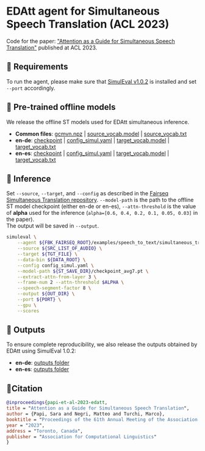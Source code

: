 # EDAtt agent for Simultaneous Speech Translation (ACL 2023)
Code for the paper: ["Attention as a Guide for Simultaneous Speech Translation"](https://arxiv.org/pdf/2212.07850.pdf) published at ACL 2023.

## 📎 Requirements
To run the agent, please make sure that [SimulEval v1.0.2](https://github.com/facebookresearch/SimulEval) is installed 
and set `--port` accordingly.

## 📌 Pre-trained offline models
We release the offline ST models used for EDAtt simultaneous inference.
- **Common files**: [gcmvn.npz](https://fbk-my.sharepoint.com/:u:/g/personal/spapi_fbk_eu/EVM-sFGlIitEnLrReN0P7kUBgayJ0rR5xB8dqvPYwjP8QQ?e=zdDoPJ) | [source_vocab.model](https://fbk-my.sharepoint.com/:u:/g/personal/spapi_fbk_eu/Eb5QB3M3NzNPnL_WTlPPKV8B3Def2irOo8v-8Y4gh9C0Rw?e=wsyzMr) | [source_vocab.txt](https://fbk-my.sharepoint.com/:t:/r/personal/spapi_fbk_eu/Documents/simultaneous/EDAtt/spm_unigram.en.txt?csf=1&web=1&e=ZKUdLo)
- **en-de**: [checkpoint](https://fbk-my.sharepoint.com/:u:/g/personal/spapi_fbk_eu/EUaIqYxA4pNKonM4JakqRWsBp4CZ-o-CqZzkH7d1W9AJtg?e=SqVIZ5) | [config_simul.yaml](https://fbk-my.sharepoint.com/:u:/g/personal/spapi_fbk_eu/EZanfxsihW1Iv2nlegDZ0rwBbqWi0oCx_QfguPpd5tlhhg?e=bpZgtn) | [target_vocab.model](https://fbk-my.sharepoint.com/:u:/g/personal/spapi_fbk_eu/ESSS4UHoGYBKieVAallIxaABGfFarosDWTHtMpJgkGs7bA?e=5zXfMK) | [target_vocab.txt](https://fbk-my.sharepoint.com/:t:/g/personal/spapi_fbk_eu/ETUZaRMsBd1Pu_Bv87XYe6EB3nJSS4lhO_xkftM-oC3kWA?e=Vb2FCF)
- **en-es**: [checkpoint](https://fbk-my.sharepoint.com/:u:/g/personal/spapi_fbk_eu/EebJn5hHrLJGi1jfq0uwLQ0BYPgyICSzbZvroa6vf4JnXg?e=VdNU1o) | [config_simul.yaml](https://fbk-my.sharepoint.com/:u:/g/personal/spapi_fbk_eu/EYrOY2ZpWb5Dq8XSdtStskQBMRAQnRQn41wxlVltSVkWcA?e=DqxUqo) | [target_vocab.model](https://fbk-my.sharepoint.com/:u:/g/personal/spapi_fbk_eu/EXtxkcU9kYxAvIgCbprS-DMBPHP_OK1GprHfDoGYRLLGng?e=2rQ9fr) | [target_vocab.txt](https://fbk-my.sharepoint.com/:t:/g/personal/spapi_fbk_eu/ERQXkC7Mb09KhhScQR0wS58BkgERv9_UwbXgrL-7RkHu_A?e=U1uW2N)

## 🤖 Inference
Set `--source`, `--target`, and `--config` as described in the 
[Fairseq Simultaneous Translation repository](https://github.com/facebookresearch/fairseq/blob/main/examples/speech_to_text/docs/simulst_mustc_example.md#inference--evaluation).
`--model-path` is the path to the offline ST model checkpoint (either en-de or en-es), 
`--attn-threshold` is the value of **alpha** used for the inference (`alpha=[0.6, 0.4, 0.2, 0.1, 0.05, 0.03]` in the paper).  
The output will be saved in `--output`.

```bash
simuleval \
    --agent ${FBK_FAIRSEQ_ROOT}/examples/speech_to_text/simultaneous_translation/agents/simul_offline_edatt.py \
    --source ${SRC_LIST_OF_AUDIO} \
    --target ${TGT_FILE} \
    --data-bin ${DATA_ROOT} \
    --config config_simul.yaml \
    --model-path ${ST_SAVE_DIR}/checkpoint_avg7.pt \
    --extract-attn-from-layer 3 \
    --frame-num 2 --attn-threshold $ALPHA \
    --speech-segment-factor 8 \
    --output ${OUT_DIR} \
    --port ${PORT} \
    --gpu \
    --scores
```

## 💬 Outputs
To ensure complete reproducibility, we also release the outputs obtained by EDAtt using SimulEval 1.0.2:
- **en-de**: [outputs folder](https://fbk-my.sharepoint.com/:f:/g/personal/spapi_fbk_eu/Ei5_n6-oJAJNoDhnfj1aQ9QBgtn2awGq6vN6dyyuRrMKlQ?e=nQGoAH)
- **en-es**: [outputs folder](https://fbk-my.sharepoint.com/:f:/g/personal/spapi_fbk_eu/ElCE1YTr4U9LlqpU8uBoXdoBeMQPpa7vIsjNGg5pIE1Rdg?e=tuxsHv)


## 📍Citation
```bibtex
@inproceedings{papi-et-al-2023-edatt,
title = "Attention as a Guide for Simultaneous Speech Translation",
author = {Papi, Sara and Negri, Matteo and Turchi, Marco},
booktitle = "Proceedings of the 61th Annual Meeting of the Association for Computational Linguistics",
year = "2023",
address = "Toronto, Canada",
publisher = "Association for Computational Linguistics"
}
```
